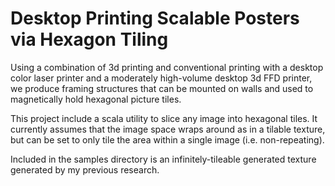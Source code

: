 # Desktop Printing Scalable Posters via Hexagon Tiling

Using a combination of 3d printing and conventional printing with a desktop color laser printer and a moderately high-volume desktop 3d FFD printer, we produce framing structures that can be mounted on walls and used to magnetically hold hexagonal picture tiles.

This project include a scala utility to slice any image into hexagonal tiles. It currently assumes that the image space wraps around as in a tilable texture, but can be set to only tile the area within a single image (i.e. non-repeating).

Included in the samples directory is an infinitely-tileable generated texture generated by my previous research.
